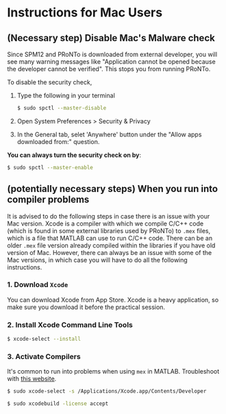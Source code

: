 # Instructions for Mac Users

## (Necessary step) Disable Mac's Malware check 
Since SPM12 and PRoNTo is downloaded from external developer, you will see many warning messages like "Application cannot be opened because the developer cannot be verified". This stops you from running PRoNTo.

To disable the security check, 
1. Type the following in your terminal
    ```bash
    $ sudo spctl --master-disable
    ```

2. Open System Preferences > Security & Privacy

3. In the General tab, selet 'Anywhere' button under the "Allow apps downloaded from:" question.

**You can always turn the security check on by**:
```bash
$ sudo spctl --master-enable
```



## (potentially necessary steps) When you run into compiler problems
It is advised to do the following steps in case there is an issue with your Mac version.
Xcode is a compiler with which we compile C/C++ code (which is found in some external libraries used by PRoNTo) to `.mex` files, which is a file that MATLAB can use to run C/C++ code. 
There can be an older `.mex` file version already compiled within the libraries if you have old version of Mac. 
However, there can always be an issue with some of the Mac versions, in which case you will have to do all the following instructions.

### 1. Download `Xcode`
You can download Xcode from App Store.
Xcode is a heavy application, so make sure you download it before the practical session.

### 2. Install Xcode Command Line Tools
```bash
$ xcode-select --install
```

### 3. Activate Compilers
It's common to run into problems when using `mex` in MATLAB.
Troubleshoot with [this website](https://uk.mathworks.com/matlabcentral/answers/470698-error-using-mex-no-supported-compiler-was-found-on-mac?s_tid=prof_contriblnk).  

```bash
$ sudo xcode-select -s /Applications/Xcode.app/Contents/Developer

$ sudo xcodebuild -license accept
```


